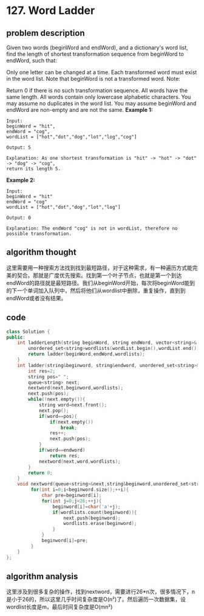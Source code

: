# 127. Word Ladder

## problem description

Given two words \(beginWord and endWord\), and a dictionary's word list, find the length of shortest transformation sequence from beginWord to endWord, such that:

Only one letter can be changed at a time. Each transformed word must exist in the word list. Note that beginWord is not a transformed word. Note:

Return 0 if there is no such transformation sequence. All words have the same length. All words contain only lowercase alphabetic characters. You may assume no duplicates in the word list. You may assume beginWord and endWord are non-empty and are not the same. **Example 1:**

```text
Input:
beginWord = "hit",
endWord = "cog",
wordList = ["hot","dot","dog","lot","log","cog"]

Output: 5

Explanation: As one shortest transformation is "hit" -> "hot" -> "dot" -> "dog" -> "cog",
return its length 5.
```

**Example 2:**

```text
Input:
beginWord = "hit"
endWord = "cog"
wordList = ["hot","dot","dog","lot","log"]

Output: 0

Explanation: The endWord "cog" is not in wordList, therefore no possible transformation.
```

## algorithm thought

这里需要用一种搜索方法找到找到最短路径，对于这种需求，有一种遍历方式能完美的契合。那就是广度优先搜索。找到第一个叶子节点，也就是第一个到达endWord的路径就是最短路径。我们从beginWord开始，每次将beginWord能到的下一个单词加入队列中，然后将他们从wordlist中删除，重复操作，直到到endWord或者没有结果。

## code

```cpp
class Solution {
public:
    int ladderLength(string beginWord, string endWord, vector<string>& wordList) {
        unordered_set<string>wordlists(wordList.begin(),wordList.end());
        return ladder(beginWord,endWord,wordlists); 
    }
    int ladder(string&beginword, string&endword, unordered_set<string>& wordlists) {
        int res=2;
        string pos=" ";
        queue<string> next;
        nextword(next,beginword,wordlists);
        next.push(pos);
        while(!next.empty()){
            string word=next.front();
            next.pop();
            if(word==pos){
                if(next.empty())
                    break;
                res++;
                next.push(pos);
            }    
            if(word==endword)
                return res;
            nextword(next,word,wordlists);
        }
        return 0;
    }
    void nextword(queue<string>&next,string&beginword,unordered_set<string>& wordlists){
         for(int i=0;i<beginword.size();++i){
             char pre=beginword[i];
             for(int j=0;j<26;++j){
                 beginword[i]=char('a'+j);
                 if(wordlists.count(beginword)){
                     next.push(beginword);
                     wordlists.erase(beginword);
                 }
             }
             beginword[i]=pre;
         }
    }
};
```

## algorithm analysis

这里涉及到很多复杂的操作，找到nextword，需要进行26\*n次，很多情况下，n是小于26的，所以这里几乎时间复杂度是O\(n²\)了。然后遍历一次数据集，设wordlist长度是m，最后时间复杂度是O\(mn²\)

